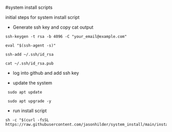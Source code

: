 #system install scripts

initial steps for system install script

* Generate ssh key and copy cat output
```
ssh-keygen -t rsa -b 4096 -C "your_email@example.com"

eval "$(ssh-agent -s)"

ssh-add ~/.ssh/id_rsa

cat ~/.ssh/id_rsa.pub
```

* log into github and add ssh key

* update the system
```
 sudo apt update

 sudo apt upgrade -y
```

* run install script
```
sh -c "$(curl -fsSL https://raw.githubusercontent.com/jasonhilder/system_install/main/install.sh)"
```
